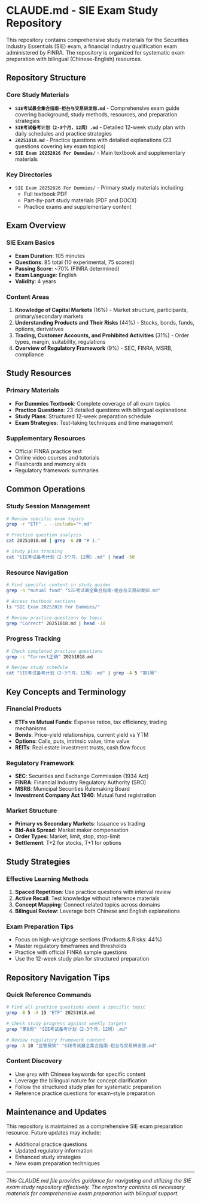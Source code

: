 # CLAUDE.md - SIE Exam Study Repository

This repository contains comprehensive study materials for the Securities Industry Essentials (SIE) exam, a financial industry qualification exam administered by FINRA. The repository is organized for systematic exam preparation with bilingual (Chinese-English) resources.

## Repository Structure

### Core Study Materials
- **`SIE考试最全集合指南-柜台与交易研发部.md`** - Comprehensive exam guide covering background, study methods, resources, and preparation strategies
- **`SIE考试备考计划（2-3个月，12周）.md`** - Detailed 12-week study plan with daily schedules and practice strategies
- **`20251018.md`** - Practice questions with detailed explanations (23 questions covering key exam topics)
- **`SIE Exam 20252026 For Dummies/`** - Main textbook and supplementary materials

### Key Directories
- `SIE Exam 20252026 For Dummies/` - Primary study materials including:
  - Full textbook PDF
  - Part-by-part study materials (PDF and DOCX)
  - Practice exams and supplementary content

## Exam Overview

### SIE Exam Basics
- **Exam Duration**: 105 minutes
- **Questions**: 85 total (10 experimental, 75 scored)
- **Passing Score**: ~70% (FINRA determined)
- **Exam Language**: English
- **Validity**: 4 years

### Content Areas
1. **Knowledge of Capital Markets** (16%) - Market structure, participants, primary/secondary markets
2. **Understanding Products and Their Risks** (44%) - Stocks, bonds, funds, options, derivatives
3. **Trading, Customer Accounts, and Prohibited Activities** (31%) - Order types, margin, suitability, regulations
4. **Overview of Regulatory Framework** (9%) - SEC, FINRA, MSRB, compliance

## Study Resources

### Primary Materials
- **For Dummies Textbook**: Complete coverage of all exam topics
- **Practice Questions**: 23 detailed questions with bilingual explanations
- **Study Plans**: Structured 12-week preparation schedule
- **Exam Strategies**: Test-taking techniques and time management

### Supplementary Resources
- Official FINRA practice test
- Online video courses and tutorials
- Flashcards and memory aids
- Regulatory framework summaries

## Common Operations

### Study Session Management
```bash
# Review specific exam topics
grep -r "ETF" . --include="*.md"

# Practice question analysis
cat 20251018.md | grep -A 20 "# 1."

# Study plan tracking
cat "SIE考试备考计划（2-3个月，12周）.md" | head -50
```

### Resource Navigation
```bash
# Find specific content in study guides
grep -n "mutual fund" "SIE考试最全集合指南-柜台与交易研发部.md"

# Access textbook sections
ls "SIE Exam 20252026 For Dummies/"

# Review practice questions by topic
grep "Correct" 20251018.md | head -10
```

### Progress Tracking
```bash
# Check completed practice questions
grep -c "Correct正确" 20251018.md

# Review study schedule
cat "SIE考试备考计划（2-3个月，12周）.md" | grep -A 5 "第1周"
```

## Key Concepts and Terminology

### Financial Products
- **ETFs vs Mutual Funds**: Expense ratios, tax efficiency, trading mechanisms
- **Bonds**: Price-yield relationships, current yield vs YTM
- **Options**: Calls, puts, intrinsic value, time value
- **REITs**: Real estate investment trusts, cash flow focus

### Regulatory Framework
- **SEC**: Securities and Exchange Commission (1934 Act)
- **FINRA**: Financial Industry Regulatory Authority (SRO)
- **MSRB**: Municipal Securities Rulemaking Board
- **Investment Company Act 1940**: Mutual fund registration

### Market Structure
- **Primary vs Secondary Markets**: Issuance vs trading
- **Bid-Ask Spread**: Market maker compensation
- **Order Types**: Market, limit, stop, stop-limit
- **Settlement**: T+2 for stocks, T+1 for options

## Study Strategies

### Effective Learning Methods
1. **Spaced Repetition**: Use practice questions with interval review
2. **Active Recall**: Test knowledge without reference materials
3. **Concept Mapping**: Connect related topics across domains
4. **Bilingual Review**: Leverage both Chinese and English explanations

### Exam Preparation Tips
- Focus on high-weightage sections (Products & Risks: 44%)
- Master regulatory timeframes and thresholds
- Practice with official FINRA sample questions
- Use the 12-week study plan for structured preparation

## Repository Navigation Tips

### Quick Reference Commands
```bash
# Find all practice questions about a specific topic
grep -B 5 -A 15 "ETF" 20251018.md

# Check study progress against weekly targets
grep "第8周" "SIE考试备考计划（2-3个月，12周）.md"

# Review regulatory framework content
grep -A 10 "监管框架" "SIE考试最全集合指南-柜台与交易研发部.md"
```

### Content Discovery
- Use `grep` with Chinese keywords for specific content
- Leverage the bilingual nature for concept clarification
- Follow the structured study plan for systematic preparation
- Reference practice questions for exam-style preparation

## Maintenance and Updates

This repository is maintained as a comprehensive SIE exam preparation resource. Future updates may include:
- Additional practice questions
- Updated regulatory information
- Enhanced study strategies
- New exam preparation techniques

---

*This CLAUDE.md file provides guidance for navigating and utilizing the SIE exam study repository effectively. The repository contains all necessary materials for comprehensive exam preparation with bilingual support.*